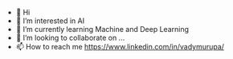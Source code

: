 - 👋 Hi
- 👀 I’m interested in AI
- 🌱 I’m currently learning Machine and Deep Learning
- 💞️ I’m looking to collaborate on ...
- 📫 How to reach me https://www.linkedin.com/in/vadymurupa/

<!---
VadimUrupa1399/VadimUrupa1399 is a ✨ special ✨ repository because its `README.md` (this file) appears on your GitHub profile.
You can click the Preview link to take a look at your changes.
--->
